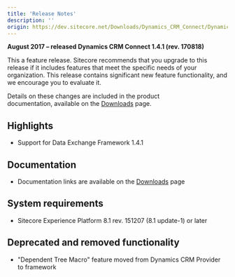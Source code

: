 ```yaml
---
title: 'Release Notes'
description: ''
origin: https://dev.sitecore.net/Downloads/Dynamics_CRM_Connect/Dynamics_CRM_Connect_1/Dynamics_CRM_Connect_1_4_1/Release_Notes
---
```


**August 2017 – released Dynamics CRM Connect 1.4.1 (rev. 170818)**

This a feature release. Sitecore recommends that you upgrade to this release if it includes features that meet the specific needs of your organization. This release contains significant new feature functionality, and we encourage you to evaluate it.

Details on these changes are included in the product documentation, available on the [Downloads](/downloads/Dynamics_CRM_Connect/Dynamics_CRM_Connect_1/Dynamics_CRM_Connect_1_4_1) page.

## Highlights

- Support for Data Exchange Framework 1.4.1

## Documentation

- Documentation links are available on the [Downloads](/downloads/Dynamics_CRM_Connect/Dynamics_CRM_Connect_1/Dynamics_CRM_Connect_1_4_1) page

## System requirements

- Sitecore Experience Platform 8.1 rev. 151207 (8.1 update-1) or later

## Deprecated and removed functionality

- "Dependent Tree Macro" feature moved from Dynamics CRM Provider to framework
